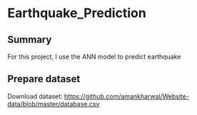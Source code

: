 # Earthquake_Prediction
## Summary
For this project, I use the ANN model to predict earthquake
## Prepare dataset
Download dataset: https://github.com/amankharwal/Website-data/blob/master/database.csv
